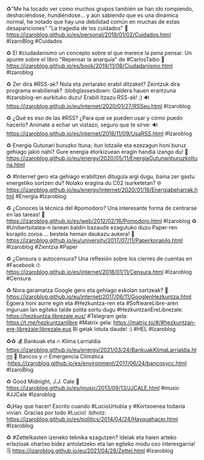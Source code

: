 ♻️"Me ha tocado ver como muchos grupos también se han ido rompiendo, deshaciéndose, hundiéndose… y aún sabiendo que es una dinámica normal, he notado que hay una debilidad común en muchas de estas desapariciones"
"La tragedia de los cuidados"
🤒 https://izaroblog.github.io/es/personal/2019/01/02/Cuidados.html
#IzaroBlog #Cuidados 

♻️ El #ciudadanismo un concepto sobre el que merece la pena pensar. 
Un apunte sobre el libro "Repensar la anarquía" de #CarlosTaibo
👥 https://izaroblog.github.io/es/book/2019/11/08/Ciudadanismo.html
#Izaroblog


♻️ Zer dira #RSS-ak? Nola eta zertarako erabil ditzaket? Zeintzuk dira programa erabilienak? :blobglassesdown: Galdera hauen erantzuna #izaroblog-en aurkituko duzu!
Erabili itzazu RSS-ak! ;) 
🔊  https://izaroblog.github.io/eu/internet/2020/01/27/RSSeu.html
#Izaroblog

♻️ ¿Qué es eso de las #RSS? ¿Para que se pueden usar y cómo puedo hacerlo? 
Anímate a echar un vistazo, seguro que te sirve:
🔊  https://izaroblog.github.io/es/internet/2018/11/09/UsaRSS.html
#Izaroblog

♻️ Energia Gutunari buruzko Ituna; itun lotzaile eta ezezagun honi buruz gehiago jakin nahi? Gure energia etorkizuean eragin handia izango du! 
📜 https://izaroblog.github.io/eu/energy/2020/05/11/EnergiaGutunariburuzkoItuna.html

♻️ #Internet gero eta gehiago erabiltzen ditugula argi dugu, baina zer gastu energetiko sortzen du? Nolako eragina du C02 isurketetan? 
🌐 https://izaroblog.github.io/eu/energy/internet/2020/01/16/Energiabeharrak.html
#Energia #Izaroblog

♻️ ¿Conoces la técnica del #pomodoro? Una interesante forma de centrarse en las tareas! 
🍅 https://izaroblog.github.io/es/web/2012/02/16/Pomodoro.html
#Izaroblog
♻️ #Unibertsitatea-n lanean baldin bazaude ezagutuko duzu Paper-ren korapilo zoroa.... bestela heman daukazu aukera!
📄  https://izaroblog.github.io/eu/university/2017/07/11/Paperkorapilo.html
#Izaroblog #Zientzia #Paper

♻️ ¿Censura o autocensura? Una reflexión sobre los cierres de cuentas en #Facebook
🙄 https://izaroblog.github.io/es/internet/2018/01/11/Censura.html
#Izaroblog #Censura


♻️ Nora garamatza Google gero eta gehiago eskolan sartzeak? 
👿 https://izaroblog.github.io/eu/internet/2017/06/11/GooglenHezkuntza.html
Egoera honi aurre egin eta #Hezkuntza-ren eta #SoftwareLibre-aren inguruan lan egiteko talde polita sortu dugu #HezkuntzanEreLibrezale: https://hezkuntza.librezale.eus/
#Telegram gela: https://t.me/hezkuntzanlibre
#Matrix gela: https://matrix.to/#/#hezkuntzan-ere-librezale:librezale.eus
Bi gelak lotuta daude! :)
#HEL #Izaroblog

♻️♻️
💰 Bankuak eta 🔥 Klima Larrialdia https://izaroblog.github.io/eu/energy/2021/03/24/BankuakKlimaLarrialdia.html
🏦 Bancos y 🔥 Emergencia Climática :https://izaroblog.github.io/es/environment/2017/06/24/bancosycc.html
#IzaroBlog

♻️ Good Midnight, J.J. Cale
🎸 https://izaroblog.github.io/es/music/2013/09/13/JJCALE.html
#music #JJCale #Izaroblog



♻️¡Hay que hacer! Escrito cuando #LucioUrtubia y #Kortxoenea todavía vivían. 
Gracias por todo #Lucio!
:bihotz: https://izaroblog.github.io/es/politics/2014/04/24/Hayquehacer.html
#Izaroblog

♻️ #Zettelkasten izeneko teknika ezagutzen? Ideiak eta haien arteko erlazioak ohartxo bidez antolatzeko eta lan egiteko modu oso interesgarria!
🗒️ https://izaroblog.github.io/eu/2021/04/28/Zettel.html
#Izaroblog 



